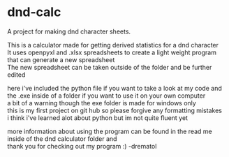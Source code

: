 # dnd-calc
A project for making dnd character sheets.

This is a calculator made for getting derived statistics for a dnd character        
It uses openpyxl and .xlsx spreadsheets to create a light weight program that can generate a new spreadsheet      
The new spreadsheet can be taken outside of the folder and be further edited

here i've included the python file if you want to take a look at my code and the .exe inside of a folder if you want to use it on your own computer     
a bit of a warning though the exe folder is made for windows only     
this is my first project on git hub so please forgive any formatting mistakes     
i think i've learned alot about python but im not quite fluent yet      

more information about using the program can be found in the read me inside of the dnd calculator folder and      
thank you for checking out my program :) -drematol
